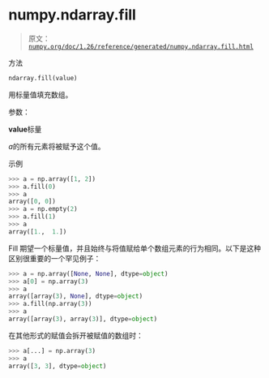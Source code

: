 # numpy.ndarray.fill

> 原文：[`numpy.org/doc/1.26/reference/generated/numpy.ndarray.fill.html`](https://numpy.org/doc/1.26/reference/generated/numpy.ndarray.fill.html)

方法

```py
ndarray.fill(value)
```

用标量值填充数组。

参数：

**value**标量

*a*的所有元素将被赋予这个值。

示例

```py
>>> a = np.array([1, 2])
>>> a.fill(0)
>>> a
array([0, 0])
>>> a = np.empty(2)
>>> a.fill(1)
>>> a
array([1.,  1.]) 
```

Fill 期望一个标量值，并且始终与将值赋给单个数组元素的行为相同。以下是这种区别很重要的一个罕见例子：

```py
>>> a = np.array([None, None], dtype=object)
>>> a[0] = np.array(3)
>>> a
array([array(3), None], dtype=object)
>>> a.fill(np.array(3))
>>> a
array([array(3), array(3)], dtype=object) 
```

在其他形式的赋值会拆开被赋值的数组时：

```py
>>> a[...] = np.array(3)
>>> a
array([3, 3], dtype=object) 
```
